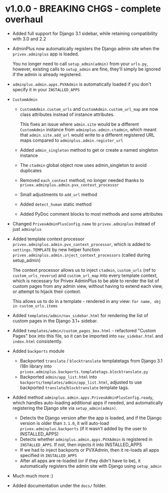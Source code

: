 # v1.0.0 - BREAKING CHGS - complete overhaul

 - Added full support for Django 3.1 sidebar, while retaining compatibility with 3.0 and 2.2

 - AdminPlus now automatically registers the Django admin site when the `privex.adminplus` app is loaded.
   
   You no longer need to call `setup_admin(admin)` from your `urls.py`, however, existing calls to
   `setup_admin` are fine, they'll simply be ignored if the admin is already registered.
 
 - `adminplus.admin.apps.PVXAdmin` is automatically loaded if you don't specify it in your `INSTALLED_APPS`

 - `CustomAdmin`
     - `CustomAdmin.custom_urls` and `CustomAdmin.custom_url_map` are now class attributes instead of
       instance attributes.
       
       This fixes an issue where `admin.site` would be a different `CustomAdmin` instance from `adminplus.admin.ctadmin`,
       which meant that `admin.site.add_url` would write to a different registered URL maps 
       compared to `adminplus.admin.register_url`
    - Added `admin_singleton` method to get or create a named singleton instance
    - The `ctadmin` global object now uses admin_singleton to avoid duplicates
    - Removed `each_context` method, no longer needed thanks to `privex.adminplus.admin.pvx_context_processor`
    - Small adjustments to `add_url` method
    - Added `detect_human` static method
    - Added PyDoc comment blocks to most methods and some attributes
 
 - Changed `PrivexAdminPlusConfig.name` to `privex.adminplus` instead of just `adminplus`
 
 - Added template context processor `privex.adminplus.admin.pvx_context_processor`, which is added to `settings.TEMPLATE`
   by new helper function `privex.adminplus.admin.inject_context_processors` (called during setup_admin)
 
   The context processor allows us to inject `ctadmin`, `custom_urls` (ref to `custom_urls_reverse`) and `custom_url_map`
   into every template context, which is necessary for Privex AdminPlus to be able to render the list of custom pages
   from any admin view, without having to extend each view, or attempt to hijack their context.
   
   This allows us to do in a template - rendered in any view: `for name, obj in custom_urls.items`
 
 - Added `templates/admin/nav_sidebar.html` for rendering the list of custom pages in the Django 3.1+ sidebar.
 
 - Added `templates/admin/custom_pages_box.html` - refactored "Custom Pages" box into this file, so it can be
   imported into `nav_sidebar.html` and `index.html` consistently.
 
 - Added `backports` module
    - Backported `translate` / `blocktranslate` templatetags from Django 3.1 i18n library into
      `privex.adminplus.backports.templatetags.blocktranslate.py`
    - Backported `admin/app_list.html` into `backports/templates/admin/app_list.html`, adjusted to use
      backported `translate`/`blocktranslate` template tags.
  
  - Added method `adminplus.admin.apps.PrivexAdminPlusConfig.ready`, which handles auto-loading additional apps if needed,
    and automatically registering the Django site via `setup_admin(admin)`.
     
    - Detects the Django version after the app is loaded, and if the Django version is older than `3.1.0`, it will auto-load
     `privex.adminplus.backports` (if it wasn't added by the user to INSTALLED_APPS)
    - Detects whether `adminplus.admin.apps.PVXAdmin` is registered in `INSTALLED_APPS`. If not, then injects it into
      INSTALLED_APPS
    - If we had to inject backports or PVXAdmin, then it re-loads all apps specified in `INSTALLED_APPS`
    - After all apps are re-loaded (or if they didn't have to be), it automatically registers the admin site
      with Django using `setup_admin`
 
 - Much much more :)
 
 - Added documentation under the `docs/` folder.
 


